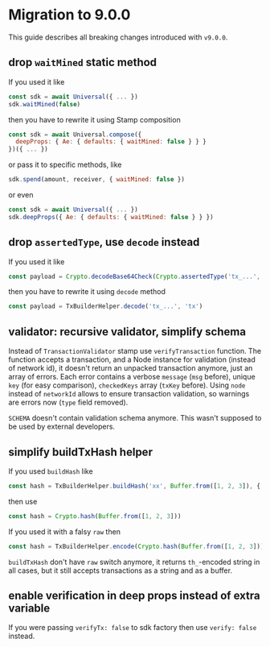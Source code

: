 # Migration to 9.0.0
This guide describes all breaking changes introduced with `v9.0.0`.

## drop `waitMined` static method

If you used it like
```js
const sdk = await Universal({ ... })
sdk.waitMined(false)
```
then you have to rewrite it using Stamp composition
```js
const sdk = await Universal.compose({
  deepProps: { Ae: { defaults: { waitMined: false } } }
})({ ... })
```
or pass it to specific methods, like
```js
sdk.spend(amount, receiver, { waitMined: false })
```
or even
```js
const sdk = await Universal({ ... })
sdk.deepProps({ Ae: { defaults: { waitMined: false } } })
```

## drop `assertedType`, use `decode` instead

If you used it like
```js
const payload = Crypto.decodeBase64Check(Crypto.assertedType('tx_...', 'tx'))
```
then you have to rewrite it using `decode` method
```js
const payload = TxBuilderHelper.decode('tx_...', 'tx')
```

## **validator:** recursive validator, simplify schema

Instead of `TransactionValidator` stamp use `verifyTransaction` function. The function accepts
a transaction, and a Node instance for validation (instead of network id), it doesn't return
an unpacked transaction anymore, just an array of errors. Each error contains a verbose `message`
(`msg` before), unique `key` (for easy comparison), `checkedKeys` array (`txKey` before). Using
`node` instead of `networkId` allows to ensure transaction validation, so warnings are errors
now (`type` field removed).

`SCHEMA` doesn't contain validation schema anymore. This wasn't supposed to be used by external
developers.

## simplify buildTxHash helper

If you used `buildHash` like
```js
const hash = TxBuilderHelper.buildHash('xx', Buffer.from([1, 2, 3]), { raw: true })
```
then use
```js
const hash = Crypto.hash(Buffer.from([1, 2, 3]))
```
If you used it with a falsy `raw` then
```js
const hash = TxBuilderHelper.encode(Crypto.hash(Buffer.from([1, 2, 3])), 'xx')
```

`buildTxHash` don't have `raw` switch anymore, it returns `th_`-encoded string in all cases,
but it still accepts transactions as a string and as a buffer.

## enable verification in deep props instead of extra variable

If you were passing `verifyTx: false` to sdk factory then use `verify: false` instead.
